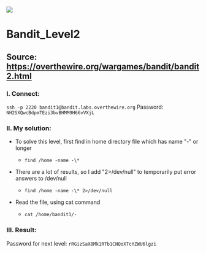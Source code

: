 # ![](https://overthewire.org/img/domokitten.png)

# Bandit_Level2

## Source: <https://overthewire.org/wargames/bandit/bandit2.html>

### I. Connect: 

`ssh -p 2220 bandit1@bandit.labs.overthewire.org`
Password: `NH2SXQwcBdpmTEzi3bvBHMM9H66vVXjL`
### II. My solution:
- To solve this level, first find in home directory file which has name "-" or longer
  - `find /home -name -\*`

- There are a lot of results, so I add "2>/dev/null" to temporarily put error answers to /dev/null
  - `find /home -name -\* 2>/dev/null`

- Read the file, using cat command
  - `cat /home/bandit1/-`

### III. Result:
Password for next level: `rRGizSaX8Mk1RTb1CNQoXTcYZWU6lgzi`